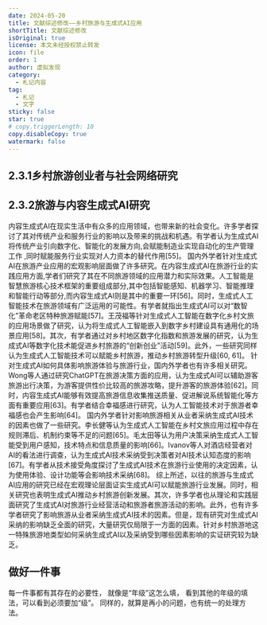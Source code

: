 ```yaml
---
date: 2024-05-20
title: 文献综述修改——乡村旅游与生成式AI应用
shortTitle: 文献综述修改
isOriginal: true
license: 本文未经授权禁止转发
icon: file
order: 1
author: 虚拟发现
category:
  - 札记内容
tag:
  - 札记
  - 文字
sticky: false
star: true
# copy.triggerLength: 10
copy.disableCopy: true
watermark: false
---
```


<!-- more -->

## 2.3.1乡村旅游创业者与社会网络研究

## 2.3.2旅游与内容生成式AI研究
内容生成式AI在现实生活中有众多的应用领域，也带来新的社会变化。许多学者探讨了其对传统产业和服务行业的影响以及带来的挑战和机遇。有学者认为生成式AI将传统产业引向数字化、智能化的发展方向,会赋能制造业实现自动化的生产管理工作 ,同时赋能服务行业实现对人力资本的替代作用[55]。
国内外学者针对生成式AI在旅游产业应用的宏观影响层面做了许多研究。在内容生成式AI在旅游行业的实践应用方面,学者们研究了其在不同旅游领域的应用潜力和实际效果。人工智能是智慧旅游核心技术框架的重要组成部分,其中包括智能感知、机器学习、智能推理和智能行动等部分,而内容生成式AI则是其中的重要一环[56]。同时，生成式人工智能技术在旅游领域有广泛运用的可能性。有学者就指出生成式AI可以对“数智化”革命老区特种旅游赋能[57]。王茂福等针对生成式人工智能在数字化乡村文旅的应用场景做了研究，认为将生成式人工智能嵌入到数字乡村建设具有通用化的场景应用[58]。其次，有学者通过对乡村地区数字化指数和旅游发展的研究，认为生成式AI等数字化技术能促进乡村旅游的“创新创业”活动[59]。此外，一些研究同样认为生成式人工智能技术可以赋能乡村旅游，推动乡村旅游转型升级[60, 61]。
针对生成式AI如何具体影响旅游体验与旅游行业，国内外学者也有许多相关研究。Wong等人通过研究ChatGPT在旅游决策方面的应用，认为生成式AI可以辅助游客旅游出行决策，为游客提供性价比较高的旅游攻略，提升游客的旅游体验[62]。同时，内容生成式AI能够有效提高旅游信息收集推送质量、促进解说系统智能化等方面有重要应用[63]。有学者结合幸福感进行研究，认为人工智能技术对于旅游者幸福感也会产生影响[64]。
国内外学者针对影响旅游相关从业者采纳生成式AI技术的因素也做了一些研究。李长健等认为生成式人工智能在乡村文旅应用过程中存在规则滞后、机制约束等不足的问题[65]。毛太田等认为用户决策采纳生成式人工智能受到用户感知，技术特点和信息质量的影响[66]。Ivanov等人对酒店经营者对AI的看法进行调查，认为生成式AI技术采纳受到决策者对AI技术认知态度的影响[67]。有学者从技术接受角度探讨了生成式AI技术在旅游行业使用的决定因素，认为使用体验、设计功能等会影响技术采纳[68]。
综上所述，以往的旅游与生成式AI应用的研究已经在宏观理论层面证实生成式AI可以赋能旅游行业发展。同时，相关研究也表明生成式AI推动乡村旅游创新发展。其次，许多学者也从理论和实践层面研究了生成式AI对旅游行业经营活动和旅游者旅游活动的影响。此外，也有许多学者研究了影响旅游从业者采纳生成式AI技术的因素。但是，现有研究对生成式AI采纳的影响缺乏全面的研究，大量研究仅局限于一方面的因素。针对乡村旅游地这一特殊旅游地类型如何采纳生成式AI以及采纳受到哪些因素影响的实证研究较为缺乏。
## 做好一件事
每一件事都有其存在的必要性，
就像是“年级”这怎么填，
看到其他的年级的填法，可以看到必须要加“级”。
同样的，就算是再小的问题，也有统一的处理方法。